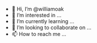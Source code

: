 - 👋 Hi, I’m @williamoak
- 👀 I’m interested in ...
- 🌱 I’m currently learning ...
- 💞️ I’m looking to collaborate on ...
- 📫 How to reach me ...

<!---
williamoak/williamoak is a ✨ special ✨ repository because its `README.md` (this file) appears on your GitHub profile.
You can click the Preview link to take a look at your changes.
--->
